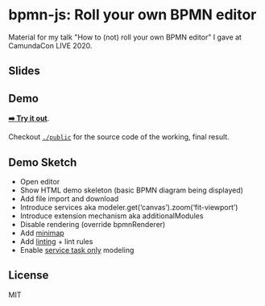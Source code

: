 # bpmn-js: Roll your own BPMN editor

Material for my talk "How to (not) roll your own BPMN editor" I gave at CamundaCon LIVE 2020.


## Slides


## Demo

[__:arrow_right: Try it out__](https://cdn.statically.io/gh/nikku/roll-your-own-bpmn-editor/v0.0.3/public/index.html).

Checkout [`./public`](./public) for the source code of the working, final result.


## Demo Sketch

* Open editor
* Show HTML demo skeleton (basic BPMN diagram being displayed)
* Add file import and download
* Introduce services aka modeler.get(‘canvas’).zoom(‘fit-viewport’)
* Introduce extension mechanism aka additionalModules
* Disable rendering (override bpmnRenderer)
* Add [minimap](https://github.com/bpmn-io/diagram-js-minimap)
* Add [linting](https://github.com/bpmn-io/bpmn-js-bpmnlint) + lint rules
* Enable [service task only](./service-task-only) modeling


## License

MIT

